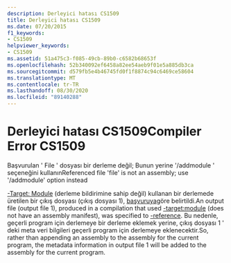 ```yaml
---
description: Derleyici hatası CS1509
title: Derleyici hatası CS1509
ms.date: 07/20/2015
f1_keywords:
- CS1509
helpviewer_keywords:
- CS1509
ms.assetid: 51a475c3-f085-49cb-89b0-c6582b68653f
ms.openlocfilehash: 52b340092ef6458a82ee54aeb9f01e5a885db3ca
ms.sourcegitcommit: d579fb5e4b46745fd0f1f8874c94c6469ce58604
ms.translationtype: MT
ms.contentlocale: tr-TR
ms.lasthandoff: 08/30/2020
ms.locfileid: "89140288"
---
```

# <a name="compiler-error-cs1509"></a><span data-ttu-id="ef658-103">Derleyici hatası CS1509</span><span class="sxs-lookup"><span data-stu-id="ef658-103">Compiler Error CS1509</span></span>
<span data-ttu-id="ef658-104">Başvurulan ' File ' dosyası bir derleme değil; Bunun yerine '/addmodule ' seçeneğini kullanın</span><span class="sxs-lookup"><span data-stu-id="ef658-104">Referenced file 'file' is not an assembly; use '/addmodule' option instead</span></span>  
  
 <span data-ttu-id="ef658-105">[-Target: Module](../language-reference/compiler-options/target-module-compiler-option.md) (derleme bildirimine sahip değil) kullanan bir derlemede üretilen bir çıkış dosyası (çıkış dosyası 1), [başvuruya](../language-reference/compiler-options/reference-compiler-option.md)göre belirtildi.</span><span class="sxs-lookup"><span data-stu-id="ef658-105">An output file (output file 1), produced in a compilation that used [-target:module](../language-reference/compiler-options/target-module-compiler-option.md) (does not have an assembly manifest), was specified to [-reference](../language-reference/compiler-options/reference-compiler-option.md).</span></span> <span data-ttu-id="ef658-106">Bu nedenle, geçerli program için derlemeye bir derleme eklemek yerine, çıkış dosyası 1 ' deki meta veri bilgileri geçerli program için derlemeye eklenecektir.</span><span class="sxs-lookup"><span data-stu-id="ef658-106">So, rather than appending an assembly to the assembly for the current program, the metadata information in output file 1 will be added to the assembly for the current program.</span></span>
